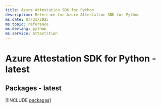 ```yaml
---
title: Azure Attestation SDK for Python
description: Reference for Azure Attestation SDK for Python
ms.date: 07/31/2025
ms.topic: reference
ms.devlang: python
ms.service: attestation
---
```

# Azure Attestation SDK for Python - latest
## Packages - latest
[!INCLUDE [packages](attestation-index.md)]